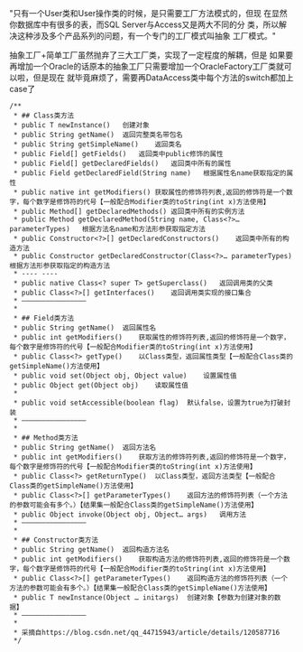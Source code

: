 
"只有一个User类和User操作类的时候，是只需要工厂方法模式的，但现
在显然你数据库中有很多的表，而SQL Server与Access又是两大不同的分
类，所以解决这种涉及多个产品系列的问题，有一个专门的工厂模式叫抽象
工厂模式。"

抽象工厂+简单工厂虽然抛弃了三大工厂类，实现了一定程度的解耦，但是
如果要再增加一个Oracle的话原本的抽象工厂只需要增加一个OracleFactory工厂类就可以啦，但是现在
就毕竟麻烦了，需要再DataAccess类中每个方法的switch都加上case了

    /**
     * ## Class类方法
     * public T newInstance()	创建对象
     * public String getName()	返回完整类名带包名
     * public String getSimpleName()	返回类名
     * public Field[] getFields()	返回类中public修饰的属性
     * public Field[] getDeclaredFields()	返回类中所有的属性
     * public Field getDeclaredField(String name)	根据属性名name获取指定的属性
     * public native int getModifiers()	获取属性的修饰符列表,返回的修饰符是一个数字，每个数字是修饰符的代号【一般配合Modifier类的toString(int x)方法使用】
     * public Method[] getDeclaredMethods()	返回类中所有的实例方法
     * public Method getDeclaredMethod(String name, Class<?>… parameterTypes)	根据方法名name和方法形参获取指定方法
     * public Constructor<?>[] getDeclaredConstructors()	返回类中所有的构造方法
     * public Constructor getDeclaredConstructor(Class<?>… parameterTypes)	根据方法形参获取指定的构造方法
     * ----	----
     * public native Class<? super T> getSuperclass()	返回调用类的父类
     * public Class<?>[] getInterfaces()	返回调用类实现的接口集合
     * ————————————————
     *
     * ## Field类方法
     * public String getName()	返回属性名
     * public int getModifiers()	获取属性的修饰符列表,返回的修饰符是一个数字，每个数字是修饰符的代号【一般配合Modifier类的toString(int x)方法使用】
     * public Class<?> getType()	以Class类型，返回属性类型【一般配合Class类的getSimpleName()方法使用】
     * public void set(Object obj, Object value)	设置属性值
     * public Object get(Object obj)	读取属性值
     *
     * public void setAccessible(boolean flag)	默认false，设置为true为打破封装
     * ————————————————
     *
     * ## Method类方法
     * public String getName()	返回方法名
     * public int getModifiers()	获取方法的修饰符列表,返回的修饰符是一个数字，每个数字是修饰符的代号【一般配合Modifier类的toString(int x)方法使用】
     * public Class<?> getReturnType()	以Class类型，返回方法类型【一般配合Class类的getSimpleName()方法使用】
     * public Class<?>[] getParameterTypes()	返回方法的修饰符列表（一个方法的参数可能会有多个。）【结果集一般配合Class类的getSimpleName()方法使用】
     * public Object invoke(Object obj, Object… args)	调用方法
     * ————————————————
     *
     * ## Constructor类方法
     * public String getName()	返回构造方法名
     * public int getModifiers()	获取构造方法的修饰符列表,返回的修饰符是一个数字，每个数字是修饰符的代号【一般配合Modifier类的toString(int x)方法使用】
     * public Class<?>[] getParameterTypes()	返回构造方法的修饰符列表（一个方法的参数可能会有多个。）【结果集一般配合Class类的getSimpleName()方法使用】
     * public T newInstance(Object … initargs)	创建对象【参数为创建对象的数据】
     * ————————————————
     *
     * 采摘自https://blog.csdn.net/qq_44715943/article/details/120587716
     */